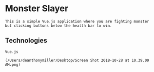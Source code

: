 # Monster Slayer
    This is a simple Vue.js application where you are fighting monster
    but clicking buttons below the health bar to win.

 ## Technologies
    Vue.js

    (/Users/deanthonymiller/Desktop/Screen Shot 2018-10-28 at 10.39.09 AM.png)